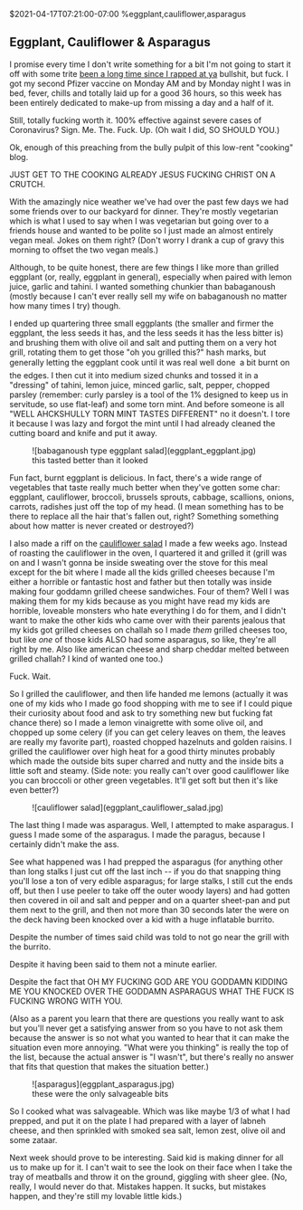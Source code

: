 $2021-04-17T07:21:00-07:00
%eggplant,cauliflower,asparagus

## Eggplant, Cauliflower &amp; Asparagus

I promise every time I don't write something for a bit I'm not going to start it off with some trite [been a long time since I rapped at ya](https://www.theonion.com/anchowers-gotta-spend-some-time-away-1819584766) bullshit, but fuck.  I got my second Pfizer vaccine on Monday AM and by Monday night I was in bed, fever, chills and totally laid up for a good 36 hours, so this week has been entirely dedicated to make-up from missing a day and a half of it.

Still, totally fucking worth it. 100% effective against severe cases of Coronavirus? Sign. Me. The. Fuck. Up. (Oh wait I did, SO SHOULD YOU.)

Ok, enough of this preaching from the bully pulpit of this low-rent "cooking" blog.

JUST GET TO THE COOKING ALREADY JESUS FUCKING CHRIST ON A CRUTCH.

With the amazingly nice weather we've had over the past few days we had some friends over to our backyard for dinner. They're mostly vegetarian which is what I used to say when I was vegetarian but going over to a friends house and wanted to be polite so I just made an almost entirely vegan meal. Jokes on them right? (Don't worry I drank a cup of gravy this morning to offset the two vegan meals.)

Although, to be quite honest, there are few things I like more than grilled eggplant (or, really, eggplant in general), especially when paired with lemon juice, garlic and tahini. I wanted something chunkier than babaganoush (mostly because I can't ever really sell my wife on babaganoush no matter how many times I try) though.

I ended up quartering three small eggplants (the smaller and firmer the eggplant, the less seeds it has, and the less seeds it has the less bitter is) and brushing them with olive oil and salt and putting them on a very hot grill, rotating them to get those "oh you grilled this?" hash marks, but generally letting the eggplant cook until it was real well done &#151; a bit burnt on the edges. I then cut it into medium sized chunks and tossed it in a "dressing" of tahini, lemon juice, minced garlic, salt, pepper, chopped parsley (remember: curly parsley is a tool of the 1% designed to keep us in servitude, so use flat-leaf) and some torn mint. And before someone is all "WELL AHCKSHULLY TORN MINT TASTES DIFFERENT" no it doesn't. I tore it because I was lazy and forgot the mint until I had already cleaned the cutting board and knife and put it away.

<figure>
![babaganoush type eggplant salad](eggplant_eggplant.jpg)
<figcaption>this tasted better than it looked</figcaption>
</figure>

Fun fact, burnt eggplant is delicious. In fact, there's a wide range of vegetables that taste really much better when they've gotten some char: eggplant, cauliflower, broccoli, brussels sprouts, cabbage, scallions, onions, carrots, radishes just off the top of my head. (I mean something has to be there to replace all the hair that's fallen out, right? Something something about how matter is never created or destroyed?)

I also made a riff on the [cauliflower salad](https://whatever.todds.cooking/lamb-cauliflower.html) I made a few weeks ago. Instead of roasting the cauliflower in the oven, I quartered it and grilled it (grill was on and I wasn't gonna be inside sweating over the stove for this meal except for the bit where I made all the kids grilled cheeses because I'm either a horrible or fantastic host and father but then totally was inside making four goddamn grilled cheese sandwiches. Four of them? Well I was making them for my kids because as you might have read my kids are horrible, loveable monsters who hate everything I do for them, and I didn't want to make the other kids who came over with their parents jealous that my kids got grilled cheeses on challah so I made _them_ grilled cheeses too, but like _one_ of those kids ALSO had some asparagus, so like, they're all right by me. Also like american cheese and sharp cheddar melted between grilled challah? I kind of wanted one too.) 

Fuck.  Wait.

So I grilled the cauliflower, and then life handed me lemons (actually it was one of my kids who I made go food shopping with me to see if I could pique their curiosity about food and ask to try something new but fucking fat chance there) so I made a lemon vinaigrette with some olive oil, and chopped up some celery (if you can get celery leaves on them, the leaves are really my favorite part), roasted chopped hazelnuts and golden raisins. I grilled the cauliflower over high heat for a good thirty minutes probably which made the outside bits super charred and nutty and the inside bits a little soft and steamy. (Side note: you really can't over good cauliflower like you can broccoli or other green vegetables. It'll get soft but then it's like even better?)

<figure>
![cauliflower salad](eggplant_cauliflower_salad.jpg)
</figure>

The last thing I made was asparagus. Well, I attempted to make asparagus. I guess I made some of the asparagus. I made the paragus, because I certainly didn't make the ass.

See what happened was I had prepped the asparagus (for anything other than long stalks I just cut off the last inch -- if you do that snapping thing you'll lose a ton of very edible asparagus; for large stalks, I still cut the ends off, but then I use peeler to take off the outer woody layers) and had gotten then covered in oil and salt and pepper and on a quarter sheet-pan and put them next to the grill, and then not more than 30 seconds later the were on the deck having been knocked over a kid with a huge inflatable burrito.

Despite the number of times said child was told to not go near the grill with the burrito.

Despite it having been said to them not a minute earlier.

Despite the fact that OH MY FUCKING GOD ARE YOU GODDAMN KIDDING ME YOU KNOCKED OVER THE GODDAMN ASPARAGUS WHAT THE FUCK IS FUCKING WRONG WITH YOU.

(Also as a parent you learn that there are questions you really want to ask but you'll never get a satisfying answer from so you have to not ask them because the answer is so not what you wanted to hear that it can make the situation even more annoying. "What were you thinking" is really the top of the list, because the actual answer is "I wasn't", but there's really no answer that fits that question that makes the situation better.)

<figure>
![asparagus](eggplant_asparagus.jpg)
<figcaption>these were the only salvageable bits</figcaption>
</figure>

So I cooked what was salvageable.  Which was like maybe 1/3 of what I had prepped, and put it on the plate I had prepared with a layer of labneh cheese, and then sprinkled with smoked sea salt, lemon zest, olive oil and some zataar.

Next week should prove to be interesting. Said kid is making dinner for all us to make up for it. I can't wait to see the look on their face when I take the tray of meatballs and throw it on the ground, giggling with sheer glee. (No, really, I would never do that. Mistakes happen. It sucks, but mistakes happen, and they're still my lovable little kids.)
